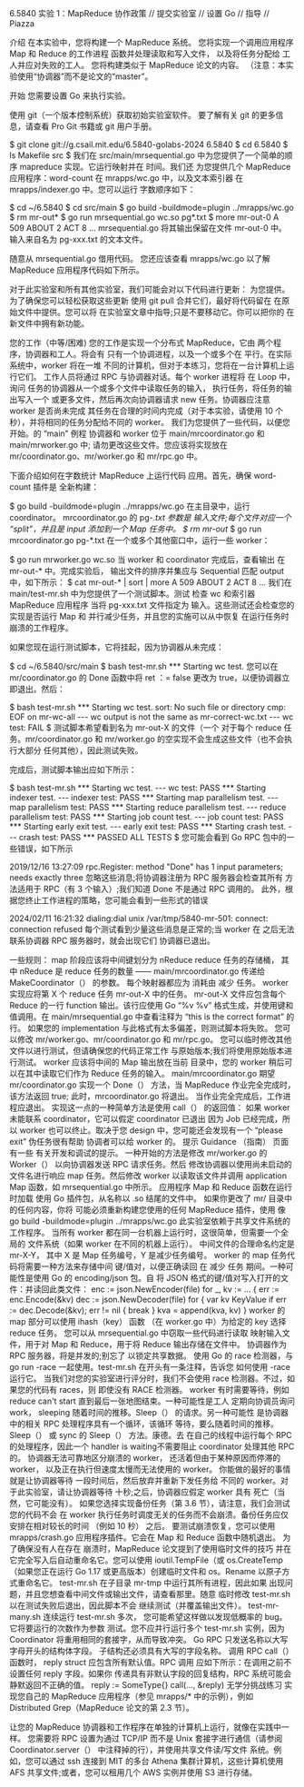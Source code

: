 6.5840 实验 1：MapReduce
协作政策 // 提交实验室 // 设置 Go // 指导 // Piazza

介绍
在本实验中，您将构建一个 MapReduce 系统。 您将实现一个调用应用程序 Map 和 Reduce 的工作进程 函数并处理读取和写入文件， 以及将任务分配给 工人并应对失败的工人。 您将构建类似于 MapReduce 论文的内容。 （注意：本实验使用“协调器”而不是论文的“master”。

开始
您需要设置 Go 来执行实验。

使用 git（一个版本控制系统）获取初始实验室软件。 要了解有关 git 的更多信息，请查看 Pro Git 书籍或 git 用户手册。

$ git clone git://g.csail.mit.edu/6.5840-golabs-2024 6.5840
$ cd 6.5840
$ ls
Makefile src
$
我们在 src/main/mrsequential.go 中为您提供了一个简单的顺序 mapreduce 实现。它运行映射并在 时间。我们还 为您提供几个 MapReduce 应用程序：word-count 在 mrapps/wc.go 中，以及文本索引器 在 mrapps/indexer.go 中。您可以运行 字数顺序如下：

$ cd ~/6.5840
$ cd src/main
$ go build -buildmode=plugin ../mrapps/wc.go
$ rm mr-out*
$ go run mrsequential.go wc.so pg*.txt
$ more mr-out-0
A 509
ABOUT 2
ACT 8
...
mrsequential.go 将其输出保留在文件 mr-out-0 中。 输入来自名为 pg-xxx.txt 的文本文件。

随意从 mrsequential.go 借用代码。 您还应该查看 mrapps/wc.go 以了解 MapReduce 应用程序代码如下所示。

对于此实验室和所有其他实验室，我们可能会对以下代码进行更新： 为您提供。为了确保您可以轻松获取这些更新 使用 git pull 合并它们，最好将代码留在 在原始文件中提供。您可以将 在实验室文章中指导;只是不要移动它。你可以把你的 在新文件中拥有新功能。

您的工作（中等/困难)
您的工作是实现一个分布式 MapReduce，它由 两个程序，协调器和工人。将会有 只有一个协调进程，以及一个或多个在 平行。在实际系统中，worker 将在一堆 不同的计算机，但对于本练习，您将在一台计算机上运行它们。 工作人员将通过 RPC 与协调器对话。每个 worker 进程将 在 Loop 中，询问 任务的协调器从一个或多个文件中读取任务的输入， 执行任务，将任务的输出写入一个 或更多文件，然后再次向协调器请求 new 任务。协调器应注意 worker 是否尚未完成 其任务在合理的时间内完成（对于本实验，请使用 10 个 秒），并将相同的任务分配给不同的 worker。
我们为您提供了一些代码，以便您开始。的 “main” 例程 协调器和 worker 位于 main/mrcoordinator.go 和 main/mrworker.go 中; 请勿更改这些文件。您应该将实现放在 mr/coordinator.go、mr/worker.go 和 mr/rpc.go 中。

下面介绍如何在字数统计 MapReduce 上运行代码 应用。首先，确保 word-count 插件是 全新构建：

$ go build -buildmode=plugin ../mrapps/wc.go
在主目录中，运行 coordinator。 mrcoordinator.go 的 pg-*.txt 参数是 输入文件;每个文件对应一个 “split”，并且是 input 添加到一个 Map 任务中。
$ rm mr-out*
$ go run mrcoordinator.go pg-*.txt
在一个或多个其他窗口中，运行一些 worker：

$ go run mrworker.go wc.so
当 worker 和 coordinator 完成后，查看输出 在 mr-out-* 中。完成实验后， 输出文件的排序并集应与 Sequential 匹配 output 中，如下所示：
$ cat mr-out-* | sort | more
A 509
ABOUT 2
ACT 8
...
我们在 main/test-mr.sh 中为您提供了一个测试脚本。测试 检查 wc 和索引器 MapReduce 应用程序 当将 pg-xxx.txt 文件指定为 输入。这些测试还会检查您的实现是否运行 Map 和 并行减少任务，并且您的实施可以从中恢复 在运行任务时崩溃的工作程序。

如果您现在运行测试脚本，它将挂起，因为协调器从未完成：

$ cd ~/6.5840/src/main
$ bash test-mr.sh
*** Starting wc test.
您可以在 mr/coordinator.go 的 Done 函数中将 ret ：= false 更改为 true，以便协调器立即退出。然后：

$ bash test-mr.sh
*** Starting wc test.
sort: No such file or directory
cmp: EOF on mr-wc-all
--- wc output is not the same as mr-correct-wc.txt
--- wc test: FAIL
$
测试脚本希望看到名为 mr-out-X 的文件（一个 对于每个 reduce 任务。mr/coordinator.go 和 mr/worker.go 的空实现不会生成这些文件（也不会执行大部分 任何其他），因此测试失败。

完成后，测试脚本输出应如下所示：

$ bash test-mr.sh
*** Starting wc test.
--- wc test: PASS
*** Starting indexer test.
--- indexer test: PASS
*** Starting map parallelism test.
--- map parallelism test: PASS
*** Starting reduce parallelism test.
--- reduce parallelism test: PASS
*** Starting job count test.
--- job count test: PASS
*** Starting early exit test.
--- early exit test: PASS
*** Starting crash test.
--- crash test: PASS
*** PASSED ALL TESTS
$
您可能会看到 Go RPC 包中的一些错误，如下所示

2019/12/16 13:27:09 rpc.Register: method "Done" has 1 input parameters; needs exactly three
忽略这些消息;将协调器注册为 RPC 服务器会检查其所有 方法适用于 RPC（有 3 个输入）;我们知道 Done 不是通过 RPC 调用的。
此外，根据您终止工作进程的策略，您可能会看到一些形式的错误

2024/02/11 16:21:32 dialing:dial unix /var/tmp/5840-mr-501: connect: connection refused
每个测试看到少量这些消息是正常的;当 worker 在 之后无法联系协调器 RPC 服务器时，就会出现它们 协调器已退出。

一些规则：
map 阶段应该将中间键划分为 nReduce reduce 任务的存储桶， 其中 nReduce 是 reduce 任务的数量 —— main/mrcoordinator.go 传递给 MakeCoordinator（） 的参数。 每个映射器都应为 消耗由 减少 任务。
worker 实现应将第 X 个 reduce 任务 mr-out-X 中的任务。
mr-out-X 文件应包含每个 Reduce 的一行 function 输出。该行应使用 Go “%v %v” 格式生成，并使用键和值调用。在 main/mrsequential.go 中查看注释为 “this is the correct format” 的行。 如果您的 implementation 与此格式有太多偏差，则测试脚本将失败。
您可以修改 mr/worker.go、mr/coordinator.go 和 mr/rpc.go。 您可以临时修改其他文件以进行测试，但请确保您的代码正常工作 与原始版本;我们将使用原始版本进行测试。
worker 应该将中间的 Map 输出放在当前 目录中，您的 worker 稍后可以在其中读取它们作为 Reduce 任务的输入。
main/mrcoordinator.go 期望 mr/coordinator.go 实现一个 Done（） 方法，当 MapReduce 作业完全完成时，该方法返回 true; 此时，mrcoordinator.go 将退出。
当作业完全完成后，工作进程应退出。 实现这一点的一种简单方法是使用 call（） 的返回值： 如果 worker 未能联系 coordinator，它可以假定 coordinator 已退出 因为 Job 已经完成，所以 worker 也可以终止。取决于您 design 中，您可能还会发现有一个 “please exit” 伪任务很有帮助 协调者可以给 worker 的。
提示
Guidance （指南） 页面有一些 有关开发和调试的提示。
一种开始的方法是修改 mr/worker.go 的 Worker（） 以向协调器发送 RPC 请求任务。然后 修改协调器以使用尚未启动的文件名进行响应 map 任务。然后修改 worker 以读取该文件并调用 application Map 函数，如 mrsequential.go 中所示。
应用程序 Map 和 Reduce 函数在运行时加载 使用 Go 插件包，从名称以 .so 结尾的文件中。
如果你更改了 mr/ 目录中的任何内容，你将 可能必须重新构建您使用的任何 MapReduce 插件，使用 像 go build -buildmode=plugin ../mrapps/wc.go
此实验室依赖于共享文件系统的工作程序。 当所有 worker 都在同一台机器上运行时，这很简单，但需要一个全局的 文件系统（如果 worker 在不同的机器上运行）。
中间文件的合理命名约定是 mr-X-Y， 其中 X 是 Map 任务编号，Y 是减少任务编号。
worker 的 map 任务代码将需要一种方法来存储中间 键/值对，以便正确读回 在 减少 任务 期间。一种可能性是使用 Go 的 encoding/json 包。自 将 JSON 格式的键/值对写入打开的文件：并读回此类文件：
  enc := json.NewEncoder(file)
  for _, kv := ... {
    err := enc.Encode(&kv)
  dec := json.NewDecoder(file)
  for {
    var kv KeyValue
    if err := dec.Decode(&kv); err != nil {
      break
    }
    kva = append(kva, kv)
  }
worker 的 map 部分可以使用 ihash（key） 函数 （在 worker.go 中）为给定的 key 选择 reduce 任务。
您可以从 mrsequential.go 中窃取一些代码进行读取 映射输入文件，用于对 Map 和 Reduce，用于将 Reduce 输出存储在文件中。
协调器作为 RPC 服务器，将是并发的;别忘了 以锁定共享数据。
使用 Go 的 race 检测器，与 go run -race 一起使用。test-mr.sh 在开头有一条注释，告诉您 如何使用 -race 运行它。 当我们对您的实验室进行评分时，我们不会使用 race 检测器。不过，如果您的代码有 races，则 即使没有 RACE 检测器。
worker 有时需要等待，例如 reduce can't start 直到最后一张地图结束。一种可能性是工人 定期向协调员询问 work， sleeping 随着时间的推移。Sleep（） 的请求。另一种可能性 是协调器中的相关 RPC 处理程序具有一个循环，该循环 等待，要么随着时间的推移。Sleep（） 或 sync 的 Sleep（） 方法。康德。去 在自己的线程中运行每个 RPC 的处理程序，因此一个 handler is waiting不需要阻止 coordinator 处理其他 RPC 的。
协调器无法可靠地区分崩溃的 worker， 还活着但由于某种原因而停滞的 worker， 以及正在执行但速度太慢而无法使用的 worker。 你能做的最好的事情就是让协调器等待 一段时间后，然后放弃并重新下发任务给 不同的 worker。对于此实验室，请让协调器等待 十秒;之后，协调器应假定 worker 具有 死亡（当然，它可能没有）。
如果您选择实现备份任务（第 3.6 节），请注意，我们会测试您的代码不会 在 worker 执行任务时调度无关的任务而不会崩溃。备份任务应仅 安排在相对较长的时间 （例如 10 秒） 之后。
要测试崩溃恢复，您可以使用 mrapps/crash.go 应用程序插件。它会在 Map 和 Reduce 函数中随机退出。
为了确保没有人在存在 崩溃时，MapReduce 论文提到了使用临时文件的技巧 并在它完全写入后自动重命名它。您可以使用 ioutil.TempFile（或 os.CreateTemp（如果您正在运行 Go 1.17 或更高版本）创建临时文件和 os。Rename 以原子方式重命名它。
test-mr.sh 在子目录 mr-tmp 中运行其所有进程，因此如果 出现问题，并且您想查看中间文件或输出文件，请查看那里。随意 临时修改 test-mr.sh 以在测试失败后退出，因此脚本不会 继续测试（并覆盖输出文件）。
test-mr-many.sh 连续运行 test-mr.sh 多次， 您可能希望这样做以发现低概率的 bug。 它将要运行的次数作为参数 测试。您不应并行运行多个 test-mr.sh 实例，因为 Coordinator 将重用相同的套接字，从而导致冲突。
Go RPC 只发送名称以大写字母开头的结构体字段。 子结构还必须具有大写的字段名称。
调用 RPC call（） 函数时， reply struct 应包含所有默认值。RPC 调用 应如下所示：在调用之前不设置任何 reply 字段。如果你 传递具有非默认字段的回复结构，RPC 系统可能会静默返回不正确的值。
  reply := SomeType{}
  call(..., &reply)
无学分挑战练习
实现您自己的 MapReduce 应用程序（参见 mrapps/* 中的示例），例如 Distributed Grep（MapReduce 论文的第 2.3 节）。

让您的 MapReduce 协调器和工作程序在单独的计算机上运行，就像在实践中一样。 您需要将 RPC 设置为通过 TCP/IP 而不是 Unix 套接字进行通信（请参阅 Coordinator.server（） 中注释掉的行），并使用共享文件读/写文件 系统。例如，您可以通过 ssh 连接到 MIT 的多台 Athena 集群计算机，这些计算机使用 AFS 共享文件;或者，您可以租用几个 AWS 实例并使用 S3 进行存储。